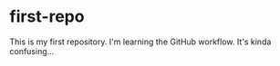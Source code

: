 # first-repo
This is my first repository. I'm learning the GitHub workflow.
It's kinda confusing...
